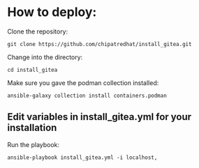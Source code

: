 # How to deploy:

Clone the repository:

```git clone https://github.com/chipatredhat/install_gitea.git```

Change into the directory:

```cd install_gitea```

Make sure you gave the podman collection installed:

```ansible-galaxy collection install containers.podman```

## Edit variables in install_gitea.yml for your installation

Run the playbook:

```ansible-playbook install_gitea.yml -i localhost,```
